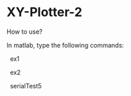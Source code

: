 # XY-Plotter-2


How to use?

In matlab, type the following commands:

$\>$ ex1

$\>$ ex2

$\>$ serialTest5
